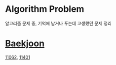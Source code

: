 # Algorithm Problem
알고리즘 문제 중, 기억에 남거나 푸는데 고생했던 문제 정리  

# [Baekjoon](https://acmicpc.net)  
[11062](./Baekjoon/11062/solve.md), [11401](./Baekjoon/11401/solve.md)